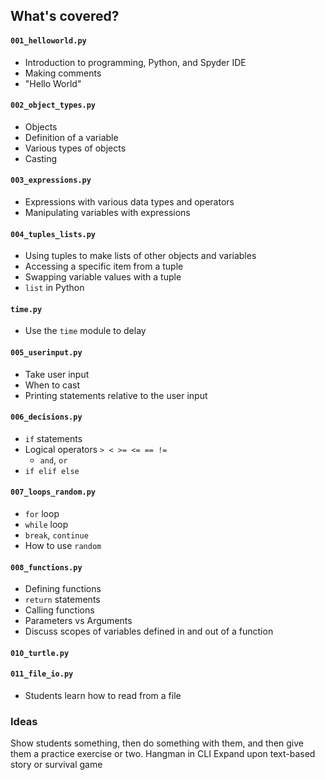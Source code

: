 ## What's covered?

#### `001_helloworld.py`
* Introduction to programming, Python, and Spyder IDE
* Making comments
* "Hello World"

#### `002_object_types.py`
* Objects
* Definition of a variable
* Various types of objects
* Casting

#### `003_expressions.py`
* Expressions with various data types and operators
* Manipulating variables with expressions

#### `004_tuples_lists.py`
* Using tuples to make lists of other objects and variables
* Accessing a specific item from a tuple
* Swapping variable values with a tuple
* `list` in Python

#### `time.py`
* Use the `time` module to delay

#### `005_userinput.py`
* Take user input
* When to cast
* Printing statements relative to the user input

#### `006_decisions.py`
* `if` statements
* Logical operators `> < >= <= == !=`
    * `and`, `or`
* `if elif else`

#### `007_loops_random.py`
* `for` loop
* `while` loop
* `break`, `continue`
* How to use `random`

#### `008_functions.py`
* Defining functions
* `return` statements
* Calling functions
* Parameters vs Arguments
* Discuss scopes of variables defined in and out of a function

#### `010_turtle.py`

#### `011_file_io.py`
* Students learn how to read from a file



### Ideas
Show students something, then do something with them, and then give them a practice exercise or two.
Hangman in CLI
Expand upon text-based story or survival game
